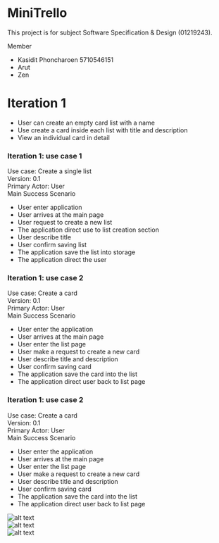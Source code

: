 # MiniTrello

This project is for subject Software Specification & Design (01219243).

Member
  - Kasidit Phoncharoen 5710546151
  - Arut
  - Zen
 
# Iteration 1
* User can create an empty card list with a name  
* Use create a card inside each list with title and description
* View an individual card in detail

### Iteration 1: use case 1   
Use case: Create a single list  
Version: 0.1  
Primary Actor: User  
Main Success Scenario  
* User enter application
* User arrives at the main page
* User request to create a new list
* The application direct use to list creation section
* User describe title
* User confirm saving list
* The application save the list into storage
* The application direct the user

### Iteration 1: use case 2  
Use case: Create a card  
Version: 0.1  
Primary Actor: User  
Main Success Scenario  
* User enter the application
* User arrives at the main page
* User enter the list page
* User make a request to create a new card 
* User describe title and description
* User confirm saving card
* The application save the card into the list
* The application direct user back to list page

### Iteration 1: use case 2
Use case: Create a card  
Version: 0.1  
Primary Actor: User  
Main Success Scenario  
* User enter the application
* User arrives at the main page
* User enter the list page
* User make a request to create a new card 
* User describe title and description
* User confirm saving card
* The application save the card into the list
* The application direct user back to list page

![alt text](http://www.mx7.com/i/dce/GPNjU5.png)  
![alt text](http://www.mx7.com/i/50e/NnNdGi.png)  
![alt text](http://www.mx7.com/i/ef9/vkyKVe.png)  


 


  
